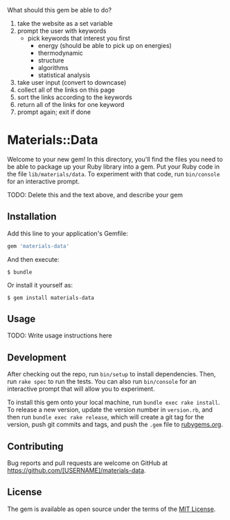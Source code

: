 What should this gem be able to do? 

1. take the website as a set variable 
2. prompt the user with keywords
	- pick keywords that interest you first
		- energy (should be able to pick up on energies)
		- thermodynamic
		- structure
		- algorithms
		- statistical analysis
3. take user input (convert to downcase)
4. collect all of the links on this page
5. sort the links according to the keywords
6. return all of the links for one keyword
7. prompt again; exit if done
















# Materials::Data

Welcome to your new gem! In this directory, you'll find the files you need to be able to package up your Ruby library into a gem. Put your Ruby code in the file `lib/materials/data`. To experiment with that code, run `bin/console` for an interactive prompt.

TODO: Delete this and the text above, and describe your gem

## Installation

Add this line to your application's Gemfile:

```ruby
gem 'materials-data'
```

And then execute:

    $ bundle

Or install it yourself as:

    $ gem install materials-data

## Usage

TODO: Write usage instructions here

## Development

After checking out the repo, run `bin/setup` to install dependencies. Then, run `rake spec` to run the tests. You can also run `bin/console` for an interactive prompt that will allow you to experiment.

To install this gem onto your local machine, run `bundle exec rake install`. To release a new version, update the version number in `version.rb`, and then run `bundle exec rake release`, which will create a git tag for the version, push git commits and tags, and push the `.gem` file to [rubygems.org](https://rubygems.org).

## Contributing

Bug reports and pull requests are welcome on GitHub at https://github.com/[USERNAME]/materials-data.

## License

The gem is available as open source under the terms of the [MIT License](http://opensource.org/licenses/MIT).
